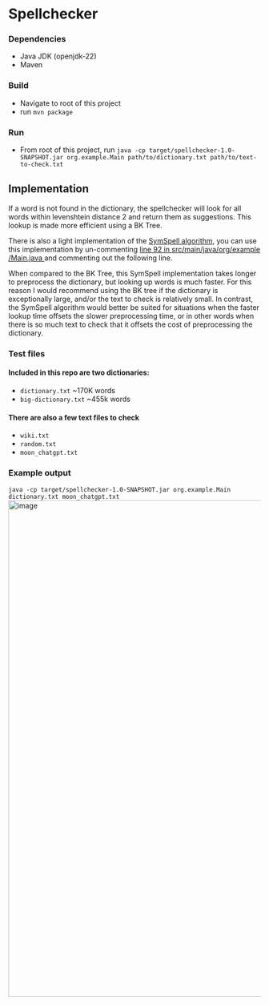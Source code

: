 # Spellchecker

### Dependencies
- Java JDK (openjdk-22)
- Maven
### Build
- Navigate to root of this project
- run `mvn package`
### Run
- From root of this project, run `java -cp target/spellchecker-1.0-SNAPSHOT.jar org.example.Main path/to/dictionary.txt path/to/text-to-check.txt`

## Implementation
If a word is not found in the dictionary, the spellchecker will look for all words within levenshtein distance 2 and return them as suggestions. This lookup is made more efficient using a BK Tree.

There is also a light implementation of the [SymSpell algorithm](https://wolfgarbe.medium.com/1000x-faster-spelling-correction-algorithm-2012-8701fcd87a5f), you can use this implementation by un-commenting [line 92 in src/main/java/org/example
/Main.java
](https://github.com/daniel-reich/spellchecker/blob/main/src/main/java/org/example/Main.java#L92) and commenting out the following line.

When compared to the BK Tree, this SymSpell implementation takes longer to preprocess the dictionary, but looking up words is much faster. For this reason I would recommend using the BK tree if the dictionary is exceptionally large, and/or the text to check is relatively small. In contrast, the SymSpell algorithm would better be suited for situations when the faster lookup time offsets the slower preprocessing time, or in other words when there is so much text to check that it offsets the cost of preprocessing the dictionary.

### Test files
#### Included in this repo are two dictionaries:
- `dictionary.txt` ~170K words
- `big-dictionary.txt` ~455k words
#### There are also a few text files to check
- `wiki.txt`
- `random.txt`
- `moon_chatgpt.txt`

### Example output
`java -cp target/spellchecker-1.0-SNAPSHOT.jar org.example.Main dictionary.txt moon_chatgpt.txt`
<img width="992" alt="image" src="https://github.com/user-attachments/assets/27b169f9-d2e4-431b-be3e-3ab4bb59473e">


